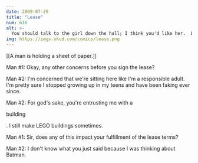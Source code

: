 ```yaml
---
date: 2009-07-29
title: "Lease"
num: 616
alt: >-
  You should talk to the girl down the hall; I think you'd like her.  Lemme know if you find out why she's ordering all those colored plastic balls.
img: https://imgs.xkcd.com/comics/lease.png
---
```

[[A man is holding a sheet of paper.]]

Man #1: Okay, any other concerns before you sign the lease?

Man #2: I'm concerned that we're sitting here like I'm a responsible adult. I'm pretty sure I stopped growing up in my teens and have been faking ever since.

Man #2: For god's sake, you're entrusting me with a 

building

. I still make LEGO buildings sometimes.

Man #1: Sir, does any of this impact your fulfillment of the lease terms?

Man #2: I don't know what you just said because I was thinking about Batman.

